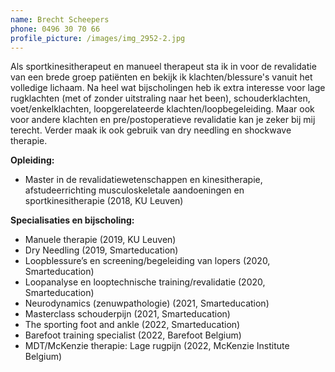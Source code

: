 ```yaml
---
name: Brecht Scheepers
phone: 0496 30 70 66
profile_picture: /images/img_2952-2.jpg
---
```

Als sportkinesitherapeut en manueel therapeut sta ik in voor de revalidatie van een brede groep patiënten en bekijk ik klachten/blessure's vanuit het volledige lichaam. Na heel wat bijscholingen heb ik extra interesse voor lage rugklachten (met of zonder uitstraling naar het been), schouderklachten, voet/enkelklachten, loopgerelateerde klachten/loopbegeleiding. Maar ook voor andere klachten en pre/postoperatieve revalidatie kan je zeker bij mij terecht. Verder maak ik ook gebruik van dry needling en shockwave therapie.

**Opleiding:**

* Master in de revalidatiewetenschappen en kinesitherapie, afstudeerrichting musculoskeletale aandoeningen en sportkinesitherapie (2018, KU Leuven)

**Specialisaties en bijscholing:**

* Manuele therapie (2019, KU Leuven)
* Dry Needling (2019, Smarteducation)
* Loopblessure’s en screening/begeleiding van lopers (2020, Smarteducation)
* Loopanalyse en looptechnische training/revalidatie (2020, Smarteducation)
* Neurodynamics (zenuwpathologie) (2021, Smarteducation)
* Masterclass schouderpijn (2021, Smarteducation)
* The sporting foot and ankle (2022, Smarteducation)
* Barefoot training specialist (2022, Barefoot Belgium)
* MDT/McKenzie therapie: Lage rugpijn (2022, McKenzie Institute Belgium)